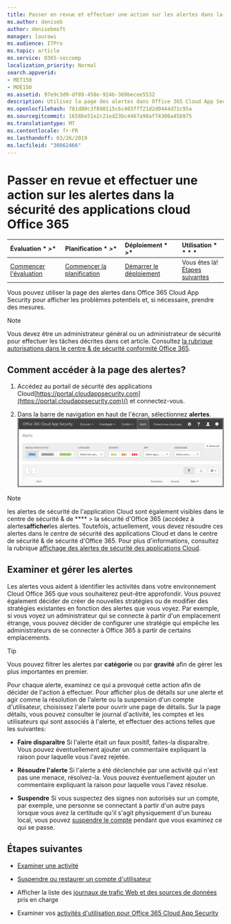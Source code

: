 ```yaml
---
title: Passer en revue et effectuer une action sur les alertes dans la sécurité des applications cloud Office 365
ms.author: deniseb
author: denisebmsft
manager: laurawi
ms.audience: ITPro
ms.topic: article
ms.service: O365-seccomp
localization_priority: Normal
search.appverid:
- MET150
- MOE150
ms.assetid: 97e9c3d9-df89-458e-924b-369becee5532
description: Utilisez la page des alertes dans Office 365 Cloud App Security pour afficher les problèmes potentiels et prendre des mesures. Vous pouvez ignorer ou résoudre les alertes et, si nécessaire, suspendre un compte d'utilisateur.
ms.openlocfilehash: 701d80c3f890115c6c403fff21d2d0444d71c95a
ms.sourcegitcommit: 1658be51e2c21ed23bc4467a98af74300a45b975
ms.translationtype: MT
ms.contentlocale: fr-FR
ms.lasthandoff: 03/26/2019
ms.locfileid: "30862466"
---
```

# <a name="review-and-take-action-on-alerts-in-office-365-cloud-app-security"></a>Passer en revue et effectuer une action sur les alertes dans la sécurité des applications cloud Office 365
  
|Évaluation * *\>**|Planification * *\>**|Déploiement * *\>**|Utilisation * * * *|
|:-----|:-----|:-----|:-----|
|[Commencer l'évaluation](office-365-cas-overview.md) <br/> |[Commencer la planification](get-ready-for-office-365-cas.md) <br/> |[Démarrer le déploiement](turn-on-office-365-cas.md) <br/> |Vous êtes là!  <br/> [Étapes suivantes](#next-steps) <br/> |
   
Vous pouvez utiliser la page des alertes dans Office 365 Cloud App Security pour afficher les problèmes potentiels et, si nécessaire, prendre des mesures.
  
> [!NOTE]
> Vous devez être un administrateur général ou un administrateur de sécurité pour effectuer les tâches décrites dans cet article. Consultez [la rubrique autorisations dans le centre &amp; de sécurité conformité Office 365](permissions-in-the-security-and-compliance-center.md). 
  
## <a name="how-to-get-to-the-alerts-page"></a>Comment accéder à la page des alertes?

1. Accédez au portail de sécurité des applications Cloud[https://portal.cloudappsecurity.com](https://portal.cloudappsecurity.com)() et connectez-vous.
  
2. Dans la barre de navigation en haut de l'écran, sélectionnez **alertes**.<br/>![Sur la page alertes, vous pouvez voir les alertes déclenchées et toutes les actions entreprises.](media/3b53d4c9-4b13-435d-8547-8c0f9ae6b914.png)
 
> [!NOTE]
> les alertes de sécurité de l'application Cloud sont également visibles dans le centre de sécurité & de **** > la sécurité d'Office 365 (accédez à alertes**afficher**les alertes. Toutefois, actuellement, vous devez résoudre ces alertes dans le centre de sécurité des applications Cloud et dans le centre de sécurité & de sécurité d'Office 365. Pour plus d'informations, consultez la rubrique [affichage des alertes de sécurité des applications Cloud](alert-policies.md#viewing-cloud-app-security-alerts). 
 
## <a name="review-and-handle-alerts"></a>Examiner et gérer les alertes

Les alertes vous aident à identifier les activités dans votre environnement Cloud Office 365 que vous souhaiterez peut-être approfondir. Vous pouvez également décider de créer de nouvelles stratégies ou de modifier des stratégies existantes en fonction des alertes que vous voyez. Par exemple, si vous voyez un administrateur qui se connecte à partir d'un emplacement étrange, vous pouvez décider de configurer une stratégie qui empêche les administrateurs de se connecter à Office 365 à partir de certains emplacements.
  
> [!TIP]
> Vous pouvez filtrer les alertes par **catégorie** ou par **gravité** afin de gérer les plus importantes en premier. 
  
Pour chaque alerte, examinez ce qui a provoqué cette action afin de décider de l'action à effectuer. Pour afficher plus de détails sur une alerte et agir comme la résolution de l'alerte ou la suspension d'un compte d'utilisateur, choisissez l'alerte pour ouvrir une page de détails. Sur la page détails, vous pouvez consulter le journal d'activité, les comptes et les utilisateurs qui sont associés à l'alerte, et effectuer des actions telles que les suivantes:
  
- **Faire disparaître** Si l'alerte était un faux positif, faites-la disparaître. Vous pouvez éventuellement ajouter un commentaire expliquant la raison pour laquelle vous l'avez rejetée. 
    
- **Résoudre l'alerte** Si l'alerte a été déclenchée par une activité qui n'est pas une menace, résolvez-la. Vous pouvez éventuellement ajouter un commentaire expliquant la raison pour laquelle vous l'avez résolue. 
    
- **Suspendre** Si vous suspectez des signes non autorisés sur un compte, par exemple, une personne se connectant à partir d'un autre pays lorsque vous avez la certitude qu'il s'agit physiquement d'un bureau local, vous pouvez [suspendre le compte](suspend-or-restore-an-account-in-ocas.md) pendant que vous examinez ce qui se passe. 
    
## <a name="next-steps"></a>Étapes suivantes

- [Examiner une activité](investigate-an-activity-in-office-365-cas.md)
    
- [Suspendre ou restaurer un compte d'utilisateur](suspend-or-restore-an-account-in-ocas.md)
    
- Afficher la liste des [journaux de trafic Web et des sources de données](web-traffic-logs-and-data-sources-for-ocas.md) pris en charge
    
- Examiner vos [activités d'utilisation pour Office 365 Cloud App Security](utilization-activities-for-ocas.md)
    


